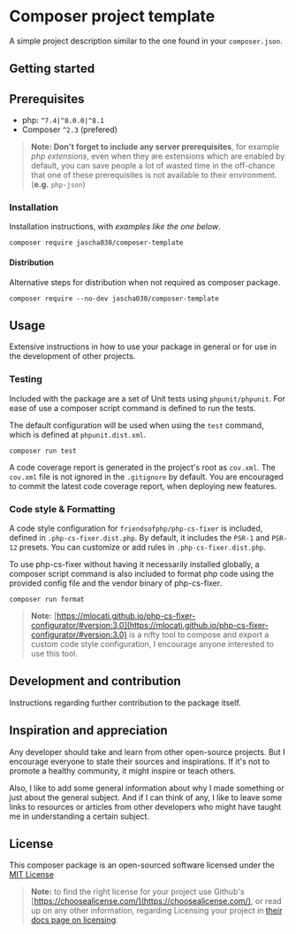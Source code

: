 # Composer project template

A simple project description similar to the one found in your `composer.json`.

## Getting started

## Prerequisites

* php: `^7.4|^8.0.0|^8.1`
* Composer `^2.3` (prefered)

> **Note: Don't forget to include any server prerequisites**, for example _php extensions_,
> even when they are extensions which are enabled by default, you can save people a lot of wasted time in the off-chance
> that one of these prerequisites is not available to their environment. (**e.g.** `php-json`)

### Installation

Installation instructions, with _examples like the one below_.

```shell
composer require jascha030/composer-template
```

#### Distribution

Alternative steps for distribution when not required as composer package.

```shell
composer require --no-dev jascha030/composer-template
```

## Usage

Extensive instructions in how to use your package in general or for use in the development of other projects.

### Testing

Included with the package are a set of Unit tests using `phpunit/phpunit`. For ease of use a composer script command is
defined to run the tests.

The default configuration will be used when using the `test` command, which is defined at `phpunit.dist.xml`.

```shell
composer run test
```

A code coverage report is generated in the project's root as `cov.xml`. The `cov.xml` file is not ignored in the
`.gitignore` by default. You are encouraged to commit the latest code coverage report, when deploying new features.

### Code style & Formatting

A code style configuration for `friendsofphp/php-cs-fixer` is included, defined in `.php-cs-fixer.dist.php`. By default,
it includes the `PSR-1` and `PSR-12` presets. You can customize or add rules in `.php-cs-fixer.dist.php`.

To use php-cs-fixer without having it necessarily installed globally, a composer script command is also included to
format php code using the provided config file and the vendor binary of php-cs-fixer.

```shell
composer run format
```

> **Note:** [https://mlocati.github.io/php-cs-fixer-configurator/#version:3.0](https://mlocati.github.io/php-cs-fixer-configurator/#version:3.0)
is a nifty tool to compose and export a custom code style configuration, I encourage anyone interested to use this tool.

## Development and contribution

Instructions regarding further contribution to the package itself.

## Inspiration and appreciation

Any developer should take and learn from other open-source projects. But I encourage everyone to state their sources and
inspirations. If it's not to promote a healthy community, it might inspire or teach others.

Also, I like to add some general information about why I made something or just about the general subject. And if I can
think of any, I like to leave some links to resources or articles from other developers who might have taught me in
understanding a certain subject.

## License

This composer package is an open-sourced software licensed under
the [MIT License](https://github.com/jascha030/composer-template/blob/master/LICENSE.md)

> **Note:** to find the right license for your project
> use Github's [https://choosealicense.com/](https://choosealicense.com/),
> or read up on any other information, regarding Licensing your project in [their docs page on licensing](https://docs.github.com/en/github/creating-cloning-and-archiving-repositories/creating-a-repository-on-github/licensing-a-repository).
